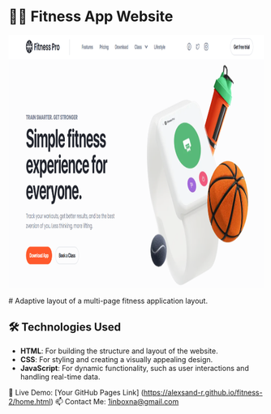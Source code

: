 # 🏋️‍♂️ Fitness App Website
<p align="center">
  <img src="img/Screenshot_10.png" alt="Image 1" width="1200" height="500">

</p>
 # Adaptive layout of a multi-page fitness application layout.

 ## 🛠️ Technologies Used

- **HTML**: For building the structure and layout of the website.
- **CSS**: For styling and creating a visually appealing design.
- **JavaScript**: For dynamic functionality, such as user interactions and handling real-time data.

🔗 Live Demo:  [Your GitHub Pages Link] (https://alexsand-r.github.io/fitness-2/home.html)
📫 Contact Me:
1inboxna@gmail.com
